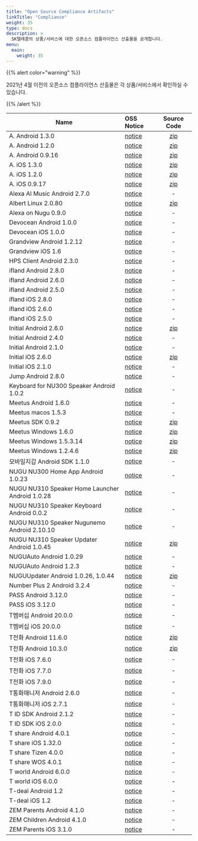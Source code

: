 ```yaml
---
title: "Open Source Compliance Artifacts"
linkTitle: "Compliance"
weight: 35
type: docs
description: >
  SK텔레콤의 상품/서비스에 대한 오픈소스 컴플라이언스 산출물을 공개합니다. 
menu:
  main:
    weight: 35
---
```


{{% alert color="warning" %}}

2021년 4월 이전의 오픈소스 컴플라이언스 산출물은 각 상품/서비스에서 확인하실 수 있습니다. 

{{% /alert %}}

| Name | OSS Notice | Source Code |
|---|:---|:---:|
| A. Android 1.3.0 | [notice](./A._android_1.3.0/A._android_1.3.0_OSS_Notice.html)  | [zip](./A._android_1.3.0/A._android_1.3.0_source_code.zip) |
| A. Android 1.2.0 | [notice](A._android_1.2.0_OSS_Notice.html)  | [zip](./A._android_0.9.16/A._android_0.9.16_source_code.zip) |
| A. Android 0.9.16 | [notice](./A._android_0.9.16/A._android_0.9.16_OSS_Notice.html)  | [zip](./A._android_0.9.16/A._android_0.9.16_source_code.zip) |
| A. iOS 1.3.0 | [notice](./A._ios_1.3.0_OSS_Notice.html)  | [zip](./A._ios_0.9.17/swift-ical-0.0.8.zip) |
| A. iOS 1.2.0 | [notice](./A._ios_1.2.0_OSS_Notice.html)  | [zip](./A._ios_0.9.17/swift-ical-0.0.8.zip) |
| A. iOS 0.9.17 | [notice](./A._ios_0.9.17/A._ios_0.9.17_OSS_Notice.html)  | [zip](./A._ios_0.9.17/swift-ical-0.0.8.zip) |
| Alexa AI Music Android 2.7.0 | [notice](./Albert_AI_music_android_2.7.0_OSS_Notice.html)  | - |
| Albert Linux 2.0.80 | [notice](./Albert_linux_2.0.80/Albert_linux_2.0.80_OSS_Notice.html)  | [zip](./Albert_linux_2.0.80/Albert_linux_2.0.80_sourcecode.zip) |
| Alexa on Nugu 0.9.0 | [notice](Alexa_on_Nugu_android_0.9.0_OSS_Notice.html)  | - |
| Devocean Android 1.0.0 | [notice](./Devocean_Android_1.0.0_OSS_Notice.html)  | - |
| Devocean iOS 1.0.0 | [notice](./Devocean_ios_1.0.0_OSS_Notice.html)  | - |
| Grandview Android 1.2.12 | [notice](./grandview_android_1.2.12_OSS_Notice.html)  | - |
| Grandview iOS 1.6 | [notice](./grandview_ios_1.6_OSS_Notice.html)  | - |
| HPS Client Android 2.3.0 | [notice](./HPS-Client_android_2.3.0_OSS_Notice.html)  | - |
| ifland Android 2.8.0 | [notice](./ifland_android_2.8.0_OSS_Notice.html)  | - |
| ifland Android 2.6.0 | [notice](./ifland_android_2.6.0_OSS_Notice.html)  | - |
| ifland Android 2.5.0 | [notice](./ifland_android_2.5.0_OSS_Notice.html)  | - |
| ifland iOS 2.8.0 | [notice](./ifland_iOS_2.8.0_OSS_Notice.html)  | - |
| ifland iOS 2.6.0 | [notice](./ifland_iOS_2.6.0_OSS_Notice.html)  | - |
| ifland iOS 2.5.0 | [notice](./ifland_ios_2.5.0_OSS_Notice.html)  | - |
| Initial Android 2.6.0 | [notice](ifland_android_2.6.0_OSS_Notice.html)  | [zip]( ./initial/initial_opensource.zip) |
| Initial Android 2.4.0 | [notice](initial_android_2.4.0_OSS_Notice.html)  | - |
| Initial Android 2.1.0 | [notice](initial_android_2_1_0_OSSNotice.html)  | - |
| Initial iOS 2.6.0 | [notice](initial_iOS_2.6.0_OSS_Notice.html)  | [zip]( ./initial/initial_opensource.zip) |
| Initial iOS 2.1.0 | [notice](initialIOS_2_1_0_OSSNotice.html)  | - |
| Jump Android 2.8.0 | [notice](Jump_android_2.8.0_withVLAMengine_OSS_Notice.html)  | - |
| Keyboard for NU300 Speaker Android 1.0.2 | [notice](./NUGU_Keyboard_android_1.0.2_OSS_Notice.html)  | - |
| Meetus Android 1.6.0 | [notice](./Meetus_Android_1.6.0.26_OSS_Notice.html)  | - |
| Meetus macos 1.5.3 | [notice](./meeus_mac1.5.3_OSS_Notice.html)  | - |
| Meetus SDK 0.9.2 | [notice](./MeetUs_SDK_0.9.2_OSS_Notice.html)  | [zip](./meetus_sdk/meetus_sdk_opensource.zip) |
| Meetus Windows 1.6.0 | [notice](./MeetUs_Windows_1.6.0_engine.html)  | [zip](./meetus_windows_1.2.4.6/meetus-libhangul-opensource.zip) |
| Meetus Windows 1.5.3.14 | [notice](./MeetUs_Windows_1.5.3.14_engine.html)  | [zip](./meetus_windows_1.2.4.6/meetus-libhangul-opensource.zip) |
| Meetus Windows 1.2.4.6 | [notice](./meetus_windows_1.2.4.6/Meetus_windows_1.2.4.6_with_engine_OSS_Notice.html)  | [zip](./meetus_windows_1.2.4.6/meetus-libhangul-opensource.zip) |
| 모바일지갑 Android SDK 1.1.0 | [notice](./Mobilewallet_SDK_android_1.1.0_OSS_Notice.html)  | - |
| NUGU NU300 Home App Android 1.0.23 | [notice](./NUGU_HOME_android_1.0.23%20OSS_Notice.html)  | - |
| NUGU NU310 Speaker Home Launcher Android 1.0.28 | [notice](./NU310_Speaker_homelauncher_android_1.0.28_OSS_Notice.html)  | - |
| NUGU NU310 Speaker Keyboard Android 0.0.2 | [notice](./NU310_Speaker_keyboard_android_0.0.2_OSS_Notice.html)  | - |
| NUGU NU310 Speaker Nugunemo Android 2.10.10 | [notice](./NU310_Speaker_nugunemo_android_2.10.10_OSS_Notice.html)  | - |
| NUGU NU310 Speaker Updater Android 1.0.45 | [notice](./NU310_Speaker_updater_android_1.0.45_OSS_Notice.html)  | [zip](./Nuguupdater/jsr-305.zip) |
| NUGUAuto Android 1.0.29 | [notice](./NUGUAuto_android_1.0.29_OSS_Notice.html)  | - |
| NUGUAuto Android 1.2.3 | [notice](./NUGUAuto_android_1.2.3_OSS_Notice.html)  | - |
| NUGUUpdater Android 1.0.26, 1.0.44 | [notice](./Nuguupdater/Nuguupdater_OSS_Notice.zip)  | [zip](./Nuguupdater/jsr-305.zip) |
| Number Plus 2 Android 3.2.4 | [notice](./Numberplus2_android_3.2.4_OSS_Notice.html)  | - |
| PASS Android 3.12.0 | [notice](./PASS_android_3.12.0_OSS_Notice.html)  | - |
| PASS iOS 3.12.0 | [notice](./PASS_IOS_3.12.0_OSS_Notice.html)  | - |
| T멤버십 Android 20.0.0 | [notice](./Tmembership_android_20.0.0_OSS_Notice.html)  | - |
| T멤버십 iOS 20.0.0 | [notice](./Tmembership_ios_20.0.0_OSS_Notice.html)  | - |
| T전화 Android 11.6.0 | [notice](./Tphone_android_11.6.0_OSS_Notice.html)  | [zip](./tphone_android_10.3.0/Tphone_android_10.3.0_sourcecode.zip) |
| T전화 Android 10.3.0 | [notice](./tphone_android_10.3.0/Tphone_android_10.3.0_OSS_Notice.html)  | [zip](./tphone_android_10.3.0/Tphone_android_10.3.0_sourcecode.zip) |
| T전화 iOS 7.6.0| [notice](Tphone_ios_7_6_0_OSS_Notice.html)  | - |
| T전화 iOS 7.7.0| [notice](Tphone_ios_7_7_0_OSS_Notice.html)  | - |
| T전화 iOS 7.9.0| [notice](./Tphone_ios_7.9.0_OSS_Notice.html)  | - |
| T통화매니저 Android 2.6.0| [notice](./Tcallguide_android_2.6.0_OSS_Notice.html)  | - |
| T통화매니저 iOS 2.7.1| [notice](./Tcallguide_IOS_2.7.1_OSS_Notice.html)  | - |
| T ID SDK Android 2.1.2| [notice](./Tid_SDK_android_2.1.2_OSS_Notice.html)  | - |
| T ID SDK iOS 2.0.0| [notice](./Tid_SDK_ios_2.0.0_OSS_Notice.html)  | - |
| T share Android 4.0.1 | [notice](./Tshare_Android_4.0.1_OSS_Notice.html)  | - |
| T share iOS 1.32.0 | [notice](./Tshare_ios_1.32.0_OSS_Notice.html)  | - |
| T share Tizen 4.0.0 | [notice](./Tshare_tizen_4.0.0_OSS_Notice.html)  | - |
| T share WOS 4.0.1 | [notice](./Tshare_WOS_4.0.1_OSS_Notice.html)  | - |
| T world Android 6.0.0 | [notice](./Tworld_android_6.0.0_OSS_Notice.html)  | - |
| T world iOS 6.0.0 | [notice](./Tworld_ios_6.0.0_OSS_Notice.html)  | - |
| T-deal Android 1.2 | [notice](./T-deal_android_1.2_OSS_Notice.html)  | - |
| T-deal iOS 1.2 | [notice](./T-deal_ios_1.2_OSS_Notice.html)  | - |
| ZEM Parents Android 4.1.0 | [notice](./ZEM_P_android_4.1.0_OSS_Notice.html)  | - |
| ZEM Children Android 4.1.0 | [notice](./ZEM_C_android_4.1.0_OSS_Notice.html)  | - |
| ZEM Parents iOS 3.1.0 | [notice](./ZEM_P_iOS_3.1.0_OSS_Notice.html)  | - |